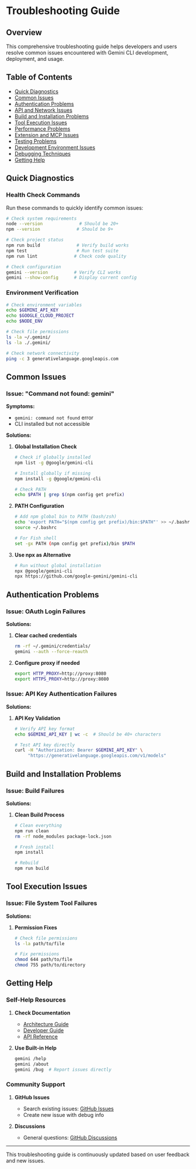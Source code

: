 # Troubleshooting Guide

## Overview

This comprehensive troubleshooting guide helps developers and users resolve common issues encountered with Gemini CLI development, deployment, and usage.

## Table of Contents

- [Quick Diagnostics](#quick-diagnostics)
- [Common Issues](#common-issues)
- [Authentication Problems](#authentication-problems)
- [API and Network Issues](#api-and-network-issues)
- [Build and Installation Problems](#build-and-installation-problems)
- [Tool Execution Issues](#tool-execution-issues)
- [Performance Problems](#performance-problems)
- [Extension and MCP Issues](#extension-and-mcp-issues)
- [Testing Problems](#testing-problems)
- [Development Environment Issues](#development-environment-issues)
- [Debugging Techniques](#debugging-techniques)
- [Getting Help](#getting-help)

## Quick Diagnostics

### Health Check Commands

Run these commands to quickly identify common issues:

```bash
# Check system requirements
node --version              # Should be 20+
npm --version              # Should be 9+

# Check project status
npm run build              # Verify build works
npm test                   # Run test suite
npm run lint              # Check code quality

# Check configuration
gemini --version          # Verify CLI works
gemini --show-config      # Display current config
```

### Environment Verification

```bash
# Check environment variables
echo $GEMINI_API_KEY
echo $GOOGLE_CLOUD_PROJECT
echo $NODE_ENV

# Check file permissions
ls -la ~/.gemini/
ls -la ./.gemini/

# Check network connectivity
ping -c 3 generativelanguage.googleapis.com
```

## Common Issues

### Issue: "Command not found: gemini"

**Symptoms:**
- `gemini: command not found` error
- CLI installed but not accessible

**Solutions:**

1. **Global Installation Check**
   ```bash
   # Check if globally installed
   npm list -g @google/gemini-cli

   # Install globally if missing
   npm install -g @google/gemini-cli

   # Check PATH
   echo $PATH | grep $(npm config get prefix)
   ```

2. **PATH Configuration**
   ```bash
   # Add npm global bin to PATH (bash/zsh)
   echo 'export PATH="$(npm config get prefix)/bin:$PATH"' >> ~/.bashrc
   source ~/.bashrc

   # For Fish shell
   set -gx PATH (npm config get prefix)/bin $PATH
   ```

3. **Use npx as Alternative**
   ```bash
   # Run without global installation
   npx @google/gemini-cli
   npx https://github.com/google-gemini/gemini-cli
   ```

## Authentication Problems

### Issue: OAuth Login Failures

**Solutions:**

1. **Clear cached credentials**
   ```bash
   rm -rf ~/.gemini/credentials/
   gemini --auth --force-reauth
   ```

2. **Configure proxy if needed**
   ```bash
   export HTTP_PROXY=http://proxy:8080
   export HTTPS_PROXY=http://proxy:8080
   ```

### Issue: API Key Authentication Failures

**Solutions:**

1. **API Key Validation**
   ```bash
   # Verify API key format
   echo $GEMINI_API_KEY | wc -c  # Should be 40+ characters

   # Test API key directly
   curl -H "Authorization: Bearer $GEMINI_API_KEY" \
        "https://generativelanguage.googleapis.com/v1/models"
   ```

## Build and Installation Problems

### Issue: Build Failures

**Solutions:**

1. **Clean Build Process**
   ```bash
   # Clean everything
   npm run clean
   rm -rf node_modules package-lock.json

   # Fresh install
   npm install

   # Rebuild
   npm run build
   ```

## Tool Execution Issues

### Issue: File System Tool Failures

**Solutions:**

1. **Permission Fixes**
   ```bash
   # Check file permissions
   ls -la path/to/file

   # Fix permissions
   chmod 644 path/to/file
   chmod 755 path/to/directory
   ```

## Getting Help

### Self-Help Resources

1. **Check Documentation**
   - [Architecture Guide](./architecture.md)
   - [Developer Guide](./developer-guide.md)
   - [API Reference](./api-reference.md)

2. **Use Built-in Help**
   ```bash
   gemini /help
   gemini /about
   gemini /bug  # Report issues directly
   ```

### Community Support

1. **GitHub Issues**
   - Search existing issues: [GitHub Issues](https://github.com/google-gemini/gemini-cli/issues)
   - Create new issue with debug info

2. **Discussions**
   - General questions: [GitHub Discussions](https://github.com/google-gemini/gemini-cli/discussions)

---

This troubleshooting guide is continuously updated based on user feedback and new issues.